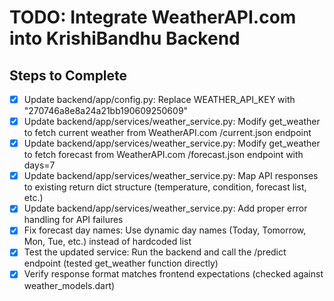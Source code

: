 # TODO: Integrate WeatherAPI.com into KrishiBandhu Backend

## Steps to Complete

- [x] Update backend/app/config.py: Replace WEATHER_API_KEY with "270746a8e8a24a21bb190609250609"
- [x] Update backend/app/services/weather_service.py: Modify get_weather to fetch current weather from WeatherAPI.com /current.json endpoint
- [x] Update backend/app/services/weather_service.py: Modify get_weather to fetch forecast from WeatherAPI.com /forecast.json endpoint with days=7
- [x] Update backend/app/services/weather_service.py: Map API responses to existing return dict structure (temperature, condition, forecast list, etc.)
- [x] Update backend/app/services/weather_service.py: Add proper error handling for API failures
- [x] Fix forecast day names: Use dynamic day names (Today, Tomorrow, Mon, Tue, etc.) instead of hardcoded list
- [x] Test the updated service: Run the backend and call the /predict endpoint (tested get_weather function directly)
- [x] Verify response format matches frontend expectations (checked against weather_models.dart)

